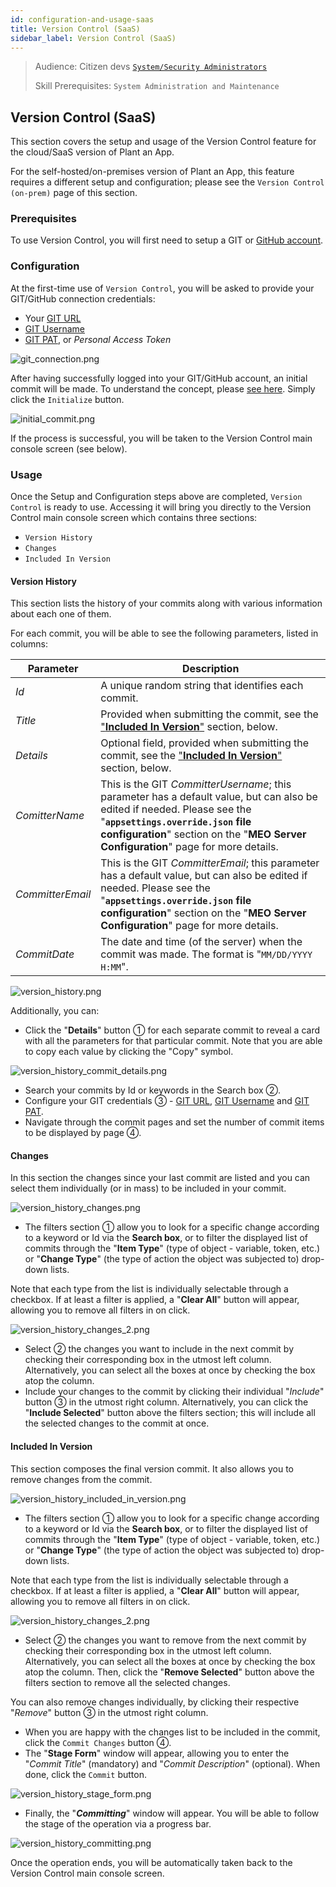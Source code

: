 ```yaml
---
id: configuration-and-usage-saas
title: Version Control (SaaS)
sidebar_label: Version Control (SaaS)
---
```


> Audience: Citizen devs [`System/Security Administrators`](/docs/audience#systemsecurity-administrators)
> 
> Skill Prerequisites: `System Administration and Maintenance`

## Version Control (SaaS)

This section covers the setup and usage of the Version Control feature for the cloud/SaaS version of Plant an App.

For the self-hosted/on-premises version of Plant an App, this feature requires a different setup and configuration; please see the `Version Control (on-prem)` page of this section.

### Prerequisites

To use Version Control, you will first need to setup a GIT or [GitHub account](https://docs.github.com/en/get-started/onboarding/getting-started-with-your-github-account).

### Configuration

At the first-time use of `Version Control`, you will be asked to provide your GIT/GitHub connection credentials:

* Your [GIT URL](https://docs.github.com/en/get-started/getting-started-with-git/about-remote-repositories)
* [GIT Username](https://docs.github.com/en/get-started/getting-started-with-git/setting-your-username-in-git)
* [GIT PAT](https://docs.github.com/en/authentication/keeping-your-account-and-data-secure/creating-a-personal-access-token), or *Personal Access Token*

<img src="/img/git_connection.png" alt="git_connection.png"></img>

After having successfully logged into your GIT/GitHub account, an initial commit will be made. To understand the concept, please [see here](https://docs.gitlab.com/ee/tutorials/make_your_first_git_commit.html). Simply click the `Initialize` button.

<img src="/img/initial_commit.png" alt="initial_commit.png"></img>

If the process is successful, you will be taken to the Version Control main console screen (see below).

### Usage

Once the Setup and Configuration steps above are completed, `Version Control` is ready to use. Accessing it will bring you directly to the Version Control main console screen which contains three sections:

* `Version History`
* `Changes`
* `Included In Version`

#### **Version History**

This section lists the history of your commits along with various information about each one of them.

For each commit, you will be able to see the following parameters, listed in columns:

| Parameter | Description |
| --------- | ----------- |
| *Id* | A unique random string that identifies each commit. |
| *Title* | Provided when submitting the commit, see the ["](#included-in-version)<strong>[Included In Version](#included-in-version)</strong>["](#included-in-version) section, below. |
| *Details* | Optional field, provided when submitting the commit, see the ["](#included-in-version)<strong>[Included In Version](#included-in-version)</strong>["](#included-in-version) section, below. |
| *ComitterName* | This is the GIT <em>CommitterUsername</em>; this parameter has a default value, but can also be edited if needed. Please see the "<strong>`appsettings.override.json` file configuration</strong>" section on the "<strong>MEO Server Configuration</strong>" page for more details. |
| *CommitterEmail* | This is the GIT <em>CommitterEmail</em>; this parameter has a default value, but can also be edited if needed. Please see the "<strong>`appsettings.override.json` file configuration</strong>" section on the "<strong>MEO Server Configuration</strong>" page for more details. |
| *CommitDate* | The date and time (of the server) when the commit was made. The format is "`MM/DD/YYYY H:MM`". |

<img src="/img/version_history.png" alt="version_history.png">

Additionally, you can:

* Click the "<strong>Details</strong>" button ① for each separate commit to reveal a card with all the parameters for that particular commit. Note that you are able to copy each value by clicking the "Copy" symbol.

<img src="/img/version_history_commit_details.png" alt="version_history_commit_details.png"></img>

* Search your commits by Id or keywords in the Search box ②.
* Configure your GIT credentials ③ - [GIT URL](https://docs.github.com/en/get-started/getting-started-with-git/about-remote-repositories), [GIT Username](https://docs.github.com/en/get-started/getting-started-with-git/setting-your-username-in-git) and [GIT PAT](https://docs.github.com/en/authentication/keeping-your-account-and-data-secure/creating-a-personal-access-token).
* Navigate through the commit pages and set the number of commit items to be displayed by page ④.

#### **Changes**

In this section the changes since your last commit are listed and you can select them individually (or in mass) to be included in your commit.

<img src="/img/version_history_changes.png" alt="version_history_changes.png"></img>

* The filters section ① allow you to look for a specific change according to a keyword or Id via the <strong>Search box</strong>, or to filter the displayed list of commits through the "<strong>Item Type</strong>" (type of object - variable, token, etc.) or "<strong>Change Type</strong>" (the type of action the object was subjected to) drop-down lists.

Note that each type from the list is individually selectable through a checkbox. If at least a filter is applied, a "<strong>Clear All</strong>" button will appear, allowing you to remove all filters in on click.

<img src="/img/version_history_changes_2.png" alt="version_history_changes_2.png"></img>

* Select ② the changes you want to include in the next commit by checking their corresponding box in the utmost left column. Alternatively, you can select all the boxes at once by checking the box atop the column.
* Include your changes to the commit by clicking their individual "<em>Include</em>" button ③ in the utmost right column. Alternatively, you can click the "<strong>Include Selected</strong>" button above the filters section; this will include all the selected changes to the commit at once.

#### **Included In Version**

This section composes the final version commit. It also allows you to remove changes from the commit.

<img src="/img/version_history_included_in_version.png" alt="version_history_included_in_version.png"></img>

* The filters section ① allow you to look for a specific change according to a keyword or Id via the <strong>Search box</strong>, or to filter the displayed list of commits through the "<strong>Item Type</strong>" (type of object - variable, token, etc.) or "<strong>Change Type</strong>" (the type of action the object was subjected to) drop-down lists.

Note that each type from the list is individually selectable through a checkbox. If at least a filter is applied, a "<strong>Clear All</strong>" button will appear, allowing you to remove all filters in on click.

<img src="/img/version_history_changes_2.png" alt="version_history_changes_2.png"></img>

* Select ② the changes you want to remove from the next commit by checking their corresponding box in the utmost left column. Alternatively, you can select all the boxes at once by checking the box atop the column. Then, click the "<strong>Remove Selected</strong>" button above the filters section to remove all the selected changes.

You can also remove changes individually, by clicking their respective "<em>Remove</em>" button ③ in the utmost right column.

* When you are happy with the changes list to be included in the commit, click the `Commit Changes` button ④.
* The "<strong>Stage Form</strong>" window will appear, allowing you to enter the "<em>Commit Title</em>" (mandatory) and "<em>Commit Description</em>" (optional). When done, click the `Commit` button.

<img src="/img/version_history_stage_form.png" alt="version_history_stage_form.png"></img>

* Finally, the "<strong><em>Committing</em></strong>" window will appear. You will be able to follow the stage of the operation via a progress bar.

<img src="/img/version_history_committing.png" alt="version_history_committing.png"></img>

Once the operation ends, you will be automatically taken back to the Version Control main console screen.